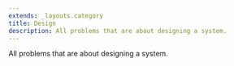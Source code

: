 ```yaml
---
extends: _layouts.category
title: Design
description: All problems that are about designing a system.
---
```


All problems that are about designing a system.
